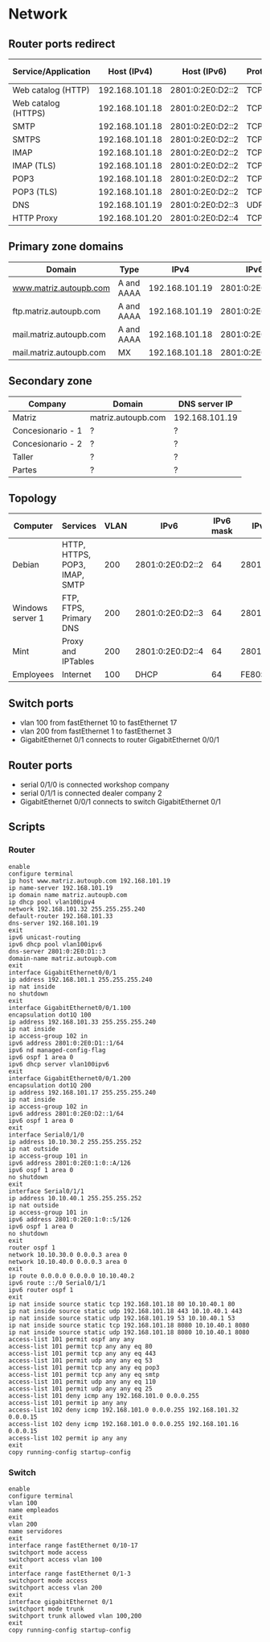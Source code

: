 # Network

## Router ports redirect

| Service/Application | Host (IPv4)    | Host (IPv6)      | Protocol | Port | Router port |
| ------------------- | -------------- |------------------| -------- | ---- | ----------- |
| Web catalog (HTTP)  | 192.168.101.18 | 2801:0:2E0:D2::2 | TCP      | 8000 | 80          |
| Web catalog (HTTPS) | 192.168.101.18 | 2801:0:2E0:D2::2 | TCP      | 8443 | 443         |
| SMTP                | 192.168.101.18 | 2801:0:2E0:D2::2 | TCP      | 25   | 25          |
| SMTPS               | 192.168.101.18 | 2801:0:2E0:D2::2 | TCP      | 465  | 465         |
| IMAP                | 192.168.101.18 | 2801:0:2E0:D2::2 | TCP      | 143  | 143         |
| IMAP (TLS)          | 192.168.101.18 | 2801:0:2E0:D2::2 | TCP      | 993  | 993         |
| POP3                | 192.168.101.18 | 2801:0:2E0:D2::2 | TCP      | 110  | 110         |
| POP3 (TLS)          | 192.168.101.18 | 2801:0:2E0:D2::2 | TCP      | 995  | 995         |
| DNS                 | 192.168.101.19 | 2801:0:2E0:D2::3 | UDP?     | 53   | 53          |
| HTTP Proxy          | 192.168.101.20 | 2801:0:2E0:D2::4 | TCP      | 8080 | 8080        |

## Primary zone domains

| Domain                  | Type       | IPv4           | IPv6             |
| ----------------------- | ---------- |----------------|------------------|
| www.matriz.autoupb.com  | A and AAAA | 192.168.101.19 | 2801:0:2E0:D2::3 |
| ftp.matriz.autoupb.com  | A and AAAA | 192.168.101.19 | 2801:0:2E0:D2::3 |
| mail.matriz.autoupb.com | A and AAAA | 192.168.101.18 | 2801:0:2E0:D2::2 |
| mail.matriz.autoupb.com | MX         | 192.168.101.18 | 2801:0:2E0:D2::2 |

## Secondary zone

| Company           | Domain             | DNS server IP  |
| ----------------- | ------------------ | -------------- |
| Matriz            | matriz.autoupb.com | 192.168.101.19 |
| Concesionario - 1 | ?                  | ?              |
| Concesionario - 2 | ?                  | ?              |
| Taller            | ?                  | ?              |
| Partes            | ?                  | ?              |

## Topology

| Computer         | Services                      | VLAN  | IPv6             | IPv6 mask | IPv6 Default Gateway     | DNS server IPV6  | IPv4           | IPv4 mask | IPv4 Default Gateway | DNS server IPV4 |
| ---------------- |-------------------------------|-------|------------------|-----------|--------------------------|------------------|----------------| --------- | -------------------- |-----------------|
| Debian           | HTTP, HTTPS, POP3, IMAP, SMTP | 200   | 2801:0:2E0:D2::2 | 64        | 2801:0:2E0:D2::1         | 2801:0:2E0:D2::3 | 192.168.101.18 | 28        | 192.168.101.17       | 192.168.101.19  |
| Windows server 1 | FTP, FTPS, Primary DNS        | 200   | 2801:0:2E0:D2::3 | 64        | 2801:0:2E0:D2::1         | 2801:0:2E0:D2::3 | 192.168.101.19 | 28        | 192.168.101.17       | 192.168.101.19  |
| Mint             | Proxy and IPTables            | 200   | 2801:0:2E0:D2::4 | 64        | 2801:0:2E0:D2::1         | 2801:0:2E0:D2::3 | 192.168.101.20 | 28        | 192.168.101.17       | 192.168.101.19  |
| Employees        | Internet                      | 100   | DHCP             | 64        | FE80::20A:F3FF:FE97:3A02 | 2801:0:2E0:D2::3 | DHCP           | 28        | 192.168.101.33       | 192.168.101.19  |


## Switch ports

- vlan 100 from fastEthernet 10 to fastEthernet 17
- vlan 200 from fastEthernet 1 to fastEthernet 3
- GigabitEthernet 0/1 connects to router GigabitEthernet 0/0/1

## Router ports

- serial 0/1/0 is connected workshop company
- serial 0/1/1 is connected dealer company 2
- GigabitEthernet 0/0/1 connects to switch GigabitEthernet 0/1

## Scripts

### Router

```
enable
configure terminal
ip host www.matriz.autoupb.com 192.168.101.19
ip name-server 192.168.101.19
ip domain name matriz.autoupb.com
ip dhcp pool vlan100ipv4
network 192.168.101.32 255.255.255.240
default-router 192.168.101.33
dns-server 192.168.101.19
exit
ipv6 unicast-routing
ipv6 dhcp pool vlan100ipv6
dns-server 2801:0:2E0:D1::3
domain-name matriz.autoupb.com
exit
interface GigabitEthernet0/0/1
ip address 192.168.101.1 255.255.255.240
ip nat inside
no shutdown
exit
interface GigabitEthernet0/0/1.100
encapsulation dot1Q 100
ip address 192.168.101.33 255.255.255.240
ip nat inside
ip access-group 102 in
ipv6 address 2801:0:2E0:D1::1/64
ipv6 nd managed-config-flag
ipv6 ospf 1 area 0
ipv6 dhcp server vlan100ipv6
exit
interface GigabitEthernet0/0/1.200
encapsulation dot1Q 200
ip address 192.168.101.17 255.255.255.240
ip nat inside
ip access-group 102 in
ipv6 address 2801:0:2E0:D2::1/64
ipv6 ospf 1 area 0
exit
interface Serial0/1/0
ip address 10.10.30.2 255.255.255.252
ip nat outside
ip access-group 101 in
ipv6 address 2801:0:2E0:1:0::A/126
ipv6 ospf 1 area 0
no shutdown
exit
interface Serial0/1/1
ip address 10.10.40.1 255.255.255.252
ip nat outside
ip access-group 101 in
ipv6 address 2801:0:2E0:1:0::5/126
ipv6 ospf 1 area 0
no shutdown
exit
router ospf 1
network 10.10.30.0 0.0.0.3 area 0
network 10.10.40.0 0.0.0.3 area 0
exit
ip route 0.0.0.0 0.0.0.0 10.10.40.2
ipv6 route ::/0 Serial0/1/1
ipv6 router ospf 1
exit
ip nat inside source static tcp 192.168.101.18 80 10.10.40.1 80
ip nat inside source static udp 192.168.101.18 443 10.10.40.1 443
ip nat inside source static udp 192.168.101.19 53 10.10.40.1 53
ip nat inside source static tcp 192.168.101.18 8080 10.10.40.1 8080
ip nat inside source static udp 192.168.101.18 8080 10.10.40.1 8080
access-list 101 permit ospf any any
access-list 101 permit tcp any any eq 80
access-list 101 permit tcp any any eq 443
access-list 101 permit udp any any eq 53
access-list 101 permit tcp any any eq pop3
access-list 101 permit tcp any any eq smtp
access-list 101 permit udp any any eq 110
access-list 101 permit udp any any eq 25
access-list 101 deny icmp any 192.168.101.0 0.0.0.255
access-list 101 permit ip any any 
access-list 102 deny icmp 192.168.101.0 0.0.0.255 192.168.101.32 0.0.0.15
access-list 102 deny icmp 192.168.101.0 0.0.0.255 192.168.101.16 0.0.0.15
access-list 102 permit ip any any
exit
copy running-config startup-config

```

### Switch

```
enable 
configure terminal 
vlan 100
name empleados
exit
vlan 200
name servidores
exit
interface range fastEthernet 0/10-17
switchport mode access 
switchport access vlan 100
exit
interface range fastEthernet 0/1-3
switchport mode access
switchport access vlan 200
exit
interface gigabitEthernet 0/1
switchport mode trunk 
switchport trunk allowed vlan 100,200
exit
copy running-config startup-config
```